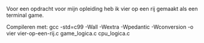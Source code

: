 Voor een opdracht voor mijn opleiding heb ik vier op een rij gemaakt als een terminal game.

Compileren met: gcc -std=c99 -Wall -Wextra -Wpedantic -Wconversion -o vier vier-op-een-rij.c game_logica.c cpu_logica.c
